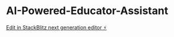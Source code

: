 # AI-Powered-Educator-Assistant

[Edit in StackBlitz next generation editor ⚡️](https://stackblitz.com/~/github.com/Gayathripriyaa/AI-Powered-Educator-Assistant)